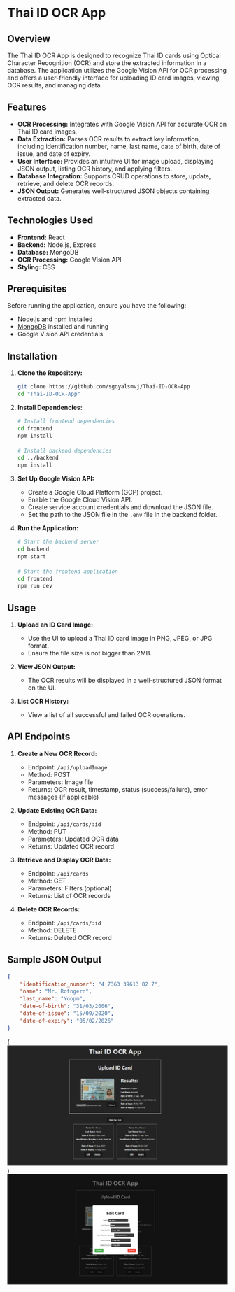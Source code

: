 # Thai ID OCR App

## Overview

The Thai ID OCR App is designed to recognize Thai ID cards using Optical Character Recognition (OCR) and store the extracted information in a database. The application utilizes the Google Vision API for OCR processing and offers a user-friendly interface for uploading ID card images, viewing OCR results, and managing data.

## Features

- **OCR Processing:** Integrates with Google Vision API for accurate OCR on Thai ID card images.
- **Data Extraction:** Parses OCR results to extract key information, including identification number, name, last name, date of birth, date of issue, and date of expiry.
- **User Interface:** Provides an intuitive UI for image upload, displaying JSON output, listing OCR history, and applying filters.
- **Database Integration:** Supports CRUD operations to store, update, retrieve, and delete OCR records.
- **JSON Output:** Generates well-structured JSON objects containing extracted data.

## Technologies Used

- **Frontend:** React
- **Backend:** Node.js, Express
- **Database:** MongoDB
- **OCR Processing:** Google Vision API
- **Styling:** CSS

## Prerequisites

Before running the application, ensure you have the following:

- [Node.js](https://nodejs.org/) and [npm](https://www.npmjs.com/) installed
- [MongoDB](https://www.mongodb.com/) installed and running
- Google Vision API credentials

## Installation

1. **Clone the Repository:**

   ```bash
   git clone https://github.com/sgoyalsmvj/Thai-ID-OCR-App
   cd "Thai-ID-OCR-App"
   ```

2. **Install Dependencies:**

   ```bash
   # Install frontend dependencies
   cd frontend
   npm install

   # Install backend dependencies
   cd ../backend
   npm install
   ```

3. **Set Up Google Vision API:**

   - Create a Google Cloud Platform (GCP) project.
   - Enable the Google Cloud Vision API.
   - Create service account credentials and download the JSON file.
   - Set the path to the JSON file in the `.env` file in the backend folder.

4. **Run the Application:**

   ```bash
   # Start the backend server
   cd backend
   npm start

   # Start the frontend application
   cd frontend
   npm run dev
   ```

## Usage

1. **Upload an ID Card Image:**

   - Use the UI to upload a Thai ID card image in PNG, JPEG, or JPG format.
   - Ensure the file size is not bigger than 2MB.

2. **View JSON Output:**

   - The OCR results will be displayed in a well-structured JSON format on the UI.

3. **List OCR History:**

   - View a list of all successful and failed OCR operations.

## API Endpoints

1. **Create a New OCR Record:**

   - Endpoint: `/api/uploadImage`
   - Method: POST
   - Parameters: Image file
   - Returns: OCR result, timestamp, status (success/failure), error messages (if applicable)

2. **Update Existing OCR Data:**

   - Endpoint: `/api/cards/:id`
   - Method: PUT
   - Parameters: Updated OCR data
   - Returns: Updated OCR record

3. **Retrieve and Display OCR Data:**

   - Endpoint: `/api/cards`
   - Method: GET
   - Parameters: Filters (optional)
   - Returns: List of OCR records

4. **Delete OCR Records:**

   - Endpoint: `/api/cards/:id`
   - Method: DELETE
   - Returns: Deleted OCR record


## Sample JSON Output

```json
{
    "identification_number": "4 7363 39613 02 7",
    "name": "Mr. Rotngern",
    "last_name": "Yoopm",
    "date-of-birth": "31/03/2006",
    "date-of-issue": "15/09/2020",
    "date-of-expiry": "05/02/2026"
}
```
(![image-1](image.png))
![image-2](image-1.png)
